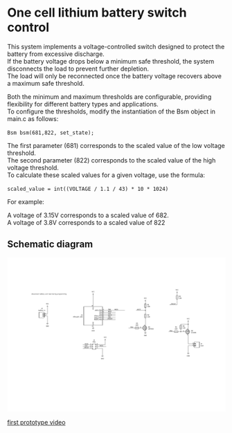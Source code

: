 # One cell lithium battery switch control 

This system implements a voltage-controlled switch designed to protect the battery from excessive discharge. \
If the battery voltage drops below a minimum safe threshold, the system disconnects the load to prevent further depletion. \
The load will only be reconnected once the battery voltage recovers above a maximum safe threshold.

Both the minimum and maximum thresholds are configurable, providing flexibility for different battery types and applications.\
To configure the thresholds, modify the instantiation of the Bsm object in main.c as follows:

`Bsm bsm(681,822, set_state);`

The first parameter (681) corresponds to the scaled value of the low voltage threshold.\
The second parameter (822) corresponds to the scaled value of the high voltage threshold.\
To calculate these scaled values for a given voltage, use the formula:

`scaled_value = int((VOLTAGE / 1.1 / 43) * 10 * 1024)`

For example:

A voltage of 3.15V corresponds to a scaled value of 682.\
A voltage of 3.8V corresponds to a scaled value of 822

## Schematic diagram
![schematic diagram](tinybms.png)


[first prototype video](https://www.youtube.com/watch?v=vm5XbdbVL_Y)

